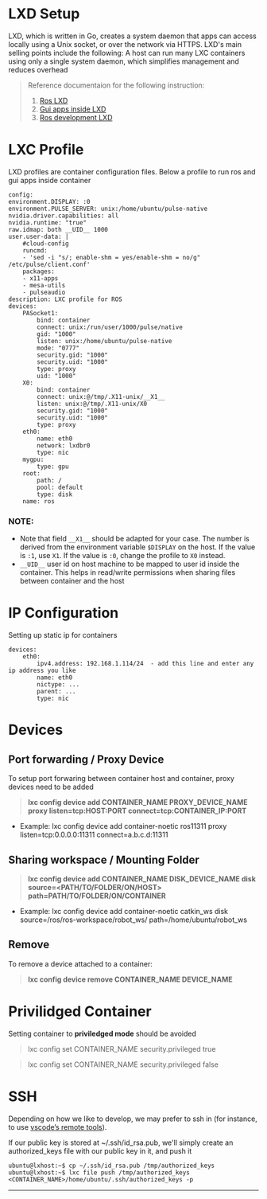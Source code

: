 LXD Setup
=========

LXD, which is written in Go, creates a system daemon that apps can access locally using a Unix socket, or over the network via HTTPS. LXD's main selling points include the following: A host can run many LXC containers using only a single system daemon, which simplifies management and reduces overhead

> Reference documentaion for the following instruction:
>   1. [Ros LXD][__ROS_LXD__]
>   2. [Gui apps inside LXD][__GUI_LXD__]
>   3. [Ros development LXD][__ROS_DEV_LXD__]

# LXC Profile

LXD profiles are container configuration files. Below a profile to run ros and gui apps inside container

    config:
    environment.DISPLAY: :0
    environment.PULSE_SERVER: unix:/home/ubuntu/pulse-native
    nvidia.driver.capabilities: all
    nvidia.runtime: "true"
    raw.idmap: both __UID__ 1000
    user.user-data: |
        #cloud-config
        runcmd:
        - 'sed -i "s/; enable-shm = yes/enable-shm = no/g" /etc/pulse/client.conf'
        packages:
        - x11-apps
        - mesa-utils
        - pulseaudio
    description: LXC profile for ROS
    devices:
        PASocket1:
            bind: container
            connect: unix:/run/user/1000/pulse/native
            gid: "1000"
            listen: unix:/home/ubuntu/pulse-native
            mode: "0777"
            security.gid: "1000"
            security.uid: "1000"
            type: proxy
            uid: "1000"
        X0:
            bind: container
            connect: unix:@/tmp/.X11-unix/__X1__
            listen: unix:@/tmp/.X11-unix/X0
            security.gid: "1000"
            security.uid: "1000"
            type: proxy
        eth0:
            name: eth0
            network: lxdbr0
            type: nic
        mygpu:
            type: gpu
        root:
            path: /
            pool: default
            type: disk
        name: ros

### NOTE:

- Note that field `__X1__` should be adapted for your case. The number is derived from the environment variable `$DISPLAY` on the host. If the value is `:1`, use `X1`. If the value is `:0`, change the profile to `X0` instead.
- `__UID__` user id on host machine to be mapped to user id inside the container. This helps in read/write permissions when sharing files between container and the host
# IP Configuration

Setting up static ip for containers

    devices:
        eth0:
            ipv4.address: 192.168.1.114/24  - add this line and enter any ip address you like
            name: eth0
            nictype: ...
            parent: ...
            type: nic
# Devices

## Port forwarding / Proxy Device
To setup port forwaring between container host and container, proxy devices need to be added

> **lxc config device add CONTAINER_NAME PROXY_DEVICE_NAME proxy listen=tcp:HOST:PORT connect=tcp:CONTAINER_IP:PORT**
- Example: lxc config device add container-noetic ros11311 proxy listen=tcp:0.0.0.0:11311 connect=a.b.c.d:11311

## Sharing workspace / Mounting Folder

> **lxc config device add CONTAINER_NAME DISK_DEVICE_NAME disk source=<PATH/TO/FOLDER/ON/HOST> path=PATH/TO/FOLDER/ON/CONTAINER**
- Example: lxc config device add container-noetic catkin_ws disk source=/ros/ros-workspace/robot_ws/ path=/home/ubuntu/robot_ws
## Remove

To remove a device attached to a container:

> **lxc config device remove CONTAINER_NAME DEVICE_NAME**

# Privilidged Container

Setting container to **priviledged mode** should be avoided

> lxc config set CONTAINER_NAME security.privileged true

> lxc config set CONTAINER_NAME security.privileged false

# SSH

Depending on how we like to develop, we may prefer to ssh in (for instance, to use [vscode’s remote tools][__VSCODE_REMOTE__]).

If our public key is stored at ~/.ssh/id_rsa.pub, we'll simply create an authorized_keys file with our public key in it, and push it

    ubuntu@lxhost:~$ cp ~/.ssh/id_rsa.pub /tmp/authorized_keys
    ubuntu@lxhost:~$ lxc file push /tmp/authorized_keys <CONTAINER_NAME>/home/ubuntu/.ssh/authorized_keys -p

<!-- create proxy / port forward for port 22
lxc config device add <CONTAINER_NAME> proxy22 proxy connect=tcp:127.0.0.1:22 listen=tcp:0.0.0.0:2222 -->

---

[__ROS_LXD__]: https://ubuntu.com/blog/installing-ros-in-lxd
[__ROS_DEV_LXD__]: https://ubuntu.com/blog/ros-development-with-lxd
[__GUI_LXD__]: https://blog.simos.info/running-x11-software-in-lxd-containers/
[__LINODE_LXC_REV_PROXY__]: https://www.linode.com/docs/guides/beginners-guide-to-lxd-reverse-proxy/
[__SSH_1__]: https://askubuntu.com/questions/1106369/how-to-ssh-into-a-lxd-guest
[__VSCODE_REMOTE__]: https://code.visualstudio.com/docs/remote/ssh
[__LXD_1__]: https://www.arnatious.com/blog/lxc/
